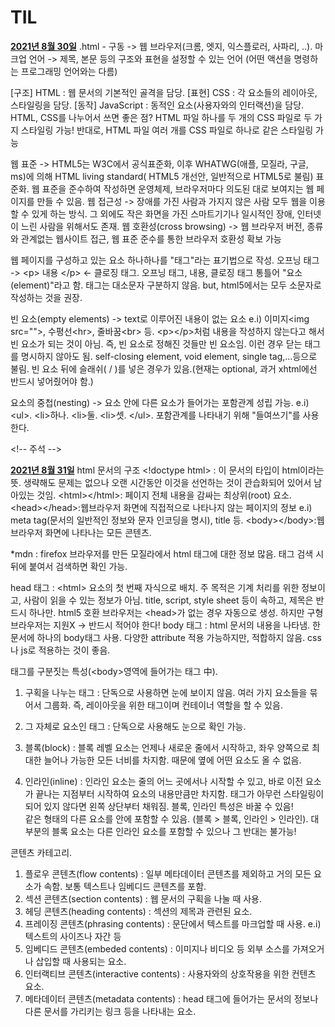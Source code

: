 # TIL
**<u>2021년 8월 30일</u>**
.html - 구동 -> 웹 브라우저(크롬, 엣지, 익스플로러, 사파리, ..). 
마크업 언어 -> 제목, 본문 등의 구조와 표현을 설정할 수 있는 언어 (어떤 액션을 명령하는 프로그래밍 언어와는 다름)

[구조] HTML : 웹 문서의 기본적인 골격을 담당. 
[표현] CSS : 각 요소들의 레이아웃, 스타일링을 담당. 
[동작] JavaScript : 동적인 요소(사용자와의 인터랙션)을 담당. 
HTML, CSS를 나누어서 쓰면 좋은 점? HTML 파일 하나를 두 개의 CSS 파일로 두 가지 스타일링 가능! 반대로, HTML 파일 여러 개를 CSS 파일로 하나로 같은 스타일링 가능

웹 표준 -> HTML5는 W3C에서 공식표준화, 이후 WHATWG(애플, 모질라, 구글, ms)에 의해 HTML living standard( HTML5 개선안, 일반적으로 HTML5로 불림) 표준화. 
                웹 표준을 준수하여 작성하면 운영체제, 브라우저마다 의도된 대로 보여지는 웹 페이지를 만들 수 있음. 
웹 접근성 -> 장애를 가진 사람과 가지지 않은 사람 모두 웹을 이용할 수 있게 하는 방식. 그 외에도 작은 화면을 가진 스마트기기나 일시적인 장애, 인터넷이 느린 사람을 위해서도 존재. 
웹 호환성(cross browsing) -> 웹 브라우저 버전, 종류와 관계없는 웹사이트 접근, 웹 표준 준수를 통한 브라우저 호환성 확보 가능

웹 페이지를 구성하고 있는 요소 하나하나를 "태그"라는 표기법으로 작성. 
오프닝 태그 -> \<p> 내용 \</p> <- 클로징 태그. 
오프닝 태그, 내용, 클로징 태그 통틀어 "요소(element)"라고 함. 
태그는 대소문자 구분하지 않음. but, html5에서는 모두 소문자로 작성하는 것을 권장. 

빈 요소(empty elements) -> text로 이루어진 내용이 없는 요소 e.i) 이미지\<img src="">, 수평선\<hr>, 줄바꿈\<br> 등. 
\<p>\</p>처럼 내용을 작성하지 않는다고 해서 빈 요소가 되는 것이 아님. 즉, 빈 요소로 정해진 것들만 빈 요소임.
이런 경우 닫는 태그를 명시하지 않아도 됨. self-closing element, void element, single tag,...등으로 불림.
빈 요소 뒤에 슬래쉬( / )를 넣은 경우가 있음.(현재는 optional, 과거 xhtml에선 반드시 넣어줬어야 함.)

요소의 중첩(nesting) -> 요소 안에 다른 요소가 들어가는 포함관계 성립 가능.
e.i) \<ul>. 
        \<li>하나</li>. 
        \<li>둘</li>. 
        \<li>셋</li>. 
    \</ul>. 
포함관계를 나타내기 위해 "들여쓰기"를 사용한다.

\<!-- 주석 -->

**<u>2021년 8월 31일</u>**
html 문서의 구조
\<!doctype html> : 이 문서의 타입이 html이라는 뜻. 생략해도 문제는 없으나 오랜 시간동안 이것을 선언하는 것이 관습화되어 있어서 남아있는 것임.
\<html>\</html>: 페이지 전체 내용을 감싸는 최상위(root) 요소. 
\<head>\</head>:웹브라우저 화면에 직접적으로 나타나지 않는 페이지의 정보 e.i) meta tag(문서의 일반적인 정보와 문자 인코딩을 명시), title 등. 
\<body>\</body>:웹브라우저 화면에 나타나는 모든 콘텐츠. 

*mdn : firefox 브라우저를 만든 모질라에서 html 태그에 대한 정보 많음. 태그 검색 시 뒤에 붙여서 검색하면 확인 가능. 

head 태그 : \<html> 요소의 첫 번째 자식으로 배치. 주 목적은 기계 처리를 위한 정보이고, 사람이 읽을 수 있는 정보가 아님. title, script, style sheet 등이 속하고, 제목은 반드시 하나만. 
html5 호환 브라우저는 \<head>가 없는 경우 자동으로 생성. 하지만 구형 브라우저는 지원X -> 반드시 적어야 한다!
body 태그 : html 문서의 내용을 나타냄. 한 문서에 하나의 body태그 사용. 다양한 attribute 적용 가능하지만, 적합하지 않음. css나 js로 적용하는 것이 좋음.

태그를 구분짓는 특성(\<body>영역에 들어가는 태그 中). 
1. 구획을 나누는 태그 : 단독으로 사용하면 눈에 보이지 않음. 여러 가지 요소들을 묶어서 그룹화. 즉, 레이아웃을 위한 태그이며 컨테이너 역할을 할 수 있음.
2. 그 자체로 요소인 태그 : 단독으로 사용해도 눈으로 확인 가능. 

1. 블록(block) : 블록 레벨 요소는 언제나 새로운 줄에서 시작하고, 좌우 양쪽으로 최대한 늘어나 가능한 모든 너비를 차지함. 때문에 옆에 어떤 요소도 올 수 없음. 
2. 인라인(inline) : 인라인 요소는 줄의 어느 곳에서나 시작할 수 있고, 바로 이전 요소가 끝나는 지점부터 시작하여 요소의 내용만큼만 차지함.
태그가 아무런 스타일링이 되어 있지 않다면 왼쪽 상단부터 채워짐. 블록, 인라인 특성은 바꿀 수 있음!  
같은 형태의 다른 요소를 안에 포함할 수 있음. (블록 > 블록, 인라인 > 인라인). 
대부분의 블록 요소는 다른 인라인 요소를 포함할 수 있으나 그 반대는 불가능!

콘텐츠 카테고리. 
1. 플로우 콘텐츠(flow contents) : 일부 메타데이터 콘텐츠를 제외하고 거의 모든 요소가 속함. 보통 텍스트나 임베디드 콘텐츠를 포함.
2. 섹션 콘텐츠(section contents) : 웹 문서의 구획을 나눌 때 사용.
3. 헤딩 콘텐츠(heading contents) : 섹션의 제목과 관련된 요소.
4. 프레이징 콘텐츠(phrasing contents) : 문단에서 텍스트를 마크업할 때 사용. e.i) 텍스트의 사이즈나 자간 등
5. 임베디드 콘텐츠(embeded contents) : 이미지나 비디오 등 외부 소스를 가져오거나 삽입할 때 사용되는 요소.
6. 인터랙티브 콘텐츠(interactive contents) : 사용자와의 상호작용을 위한 컨텐츠 요소. 
7. 메타데이터 콘텐츠(metadata contents) : head 태그에 들어가는 문서의 정보나 다른 문서를 가리키는 링크 등을 나타내는 요소.
